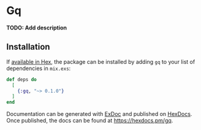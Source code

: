 # Gq

**TODO: Add description**

## Installation

If [available in Hex](https://hex.pm/docs/publish), the package can be installed
by adding `gq` to your list of dependencies in `mix.exs`:

```elixir
def deps do
  [
    {:gq, "~> 0.1.0"}
  ]
end
```

Documentation can be generated with [ExDoc](https://github.com/elixir-lang/ex_doc)
and published on [HexDocs](https://hexdocs.pm). Once published, the docs can
be found at <https://hexdocs.pm/gq>.

